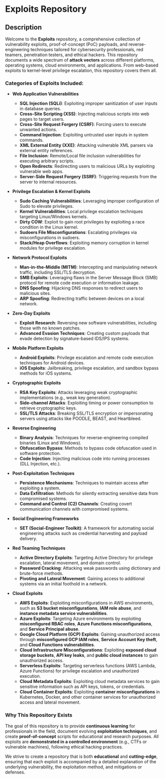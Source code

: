 # Exploits Repository

## Description

Welcome to the **Exploits** repository, a comprehensive collection of vulnerability exploits, proof-of-concept (PoC) payloads, and reverse-engineering techniques tailored for cybersecurity professionals, red teamers, penetration testers, and ethical hackers. This repository documents a wide spectrum of **attack vectors** across different platforms, operating systems, cloud environments, and applications. From web-based exploits to kernel-level privilege escalation, this repository covers them all.

### Categories of Exploits Included:

- **Web Application Vulnerabilities**  
  - **SQL Injection (SQLi)**: Exploiting improper sanitization of user inputs in database queries.
  - **Cross-Site Scripting (XSS)**: Injecting malicious scripts into web pages to target users.
  - **Cross-Site Request Forgery (CSRF)**: Forcing users to execute unwanted actions.
  - **Command Injection**: Exploiting untrusted user inputs in system commands.
  - **XML External Entity (XXE)**: Attacking vulnerable XML parsers via external entity references.
  - **File Inclusion**: Remote/Local file inclusion vulnerabilities for executing arbitrary scripts.
  - **Open Redirects**: Redirecting users to malicious URLs by exploiting vulnerable web apps.
  - **Server-Side Request Forgery (SSRF)**: Triggering requests from the server to internal resources.

- **Privilege Escalation & Kernel Exploits**  
  - **Sudo Caching Vulnerabilities**: Leveraging improper configuration of Sudo to elevate privileges.
  - **Kernel Vulnerabilities**: Local privilege escalation techniques targeting Linux/Windows kernels.
  - **Dirty COW**: Exploit to gain root privileges by exploiting a race condition in the Linux kernel.
  - **Sudoers File Misconfigurations**: Escalating privileges via misconfigurations in sudoers.
  - **Stack/Heap Overflows**: Exploiting memory corruption in kernel modules for privilege escalation.

- **Network Protocol Exploits**  
  - **Man-in-the-Middle (MITM)**: Intercepting and manipulating network traffic, including SSL/TLS decryption.
  - **SMB Exploits**: Leveraging flaws in the Server Message Block (SMB) protocol for remote code execution or information leakage.
  - **DNS Spoofing**: Hijacking DNS responses to redirect users to malicious sites.
  - **ARP Spoofing**: Redirecting traffic between devices on a local network.

- **Zero-Day Exploits**  
  - **Exploit Research**: Reversing new software vulnerabilities, including those with no known patches.
  - **Advanced Evasion Techniques**: Creating custom payloads that evade detection by signature-based IDS/IPS systems.

- **Mobile Platform Exploits**  
  - **Android Exploits**: Privilege escalation and remote code execution techniques for Android devices.
  - **iOS Exploits**: Jailbreaking, privilege escalation, and sandbox bypass methods for iOS systems.

- **Cryptographic Exploits**  
  - **RSA Key Exploits**: Attacks leveraging weak cryptographic implementations (e.g., weak key generation).
  - **Side-channel Attacks**: Exploiting timing or power consumption to retrieve cryptographic keys.
  - **SSL/TLS Attacks**: Breaking SSL/TLS encryption or impersonating servers using attacks like POODLE, BEAST, and Heartbleed.

- **Reverse Engineering**  
  - **Binary Analysis**: Techniques for reverse-engineering compiled binaries (Linux and Windows).
  - **Obfuscation Bypass**: Methods to bypass code obfuscation used in software protection.
  - **Code Injection**: Injecting malicious code into running processes (DLL Injection, etc.).

- **Post-Exploitation Techniques**  
  - **Persistence Mechanisms**: Techniques to maintain access after exploiting a system.
  - **Data Exfiltration**: Methods for silently extracting sensitive data from compromised systems.
  - **Command and Control (C2) Channels**: Creating covert communication channels with compromised systems.

- **Social Engineering Frameworks**  
  - **SET (Social-Engineer Toolkit)**: A framework for automating social engineering attacks such as credential harvesting and payload delivery.

- **Red Teaming Techniques**  
  - **Active Directory Exploits**: Targeting Active Directory for privilege escalation, lateral movement, and domain control.
  - **Password Cracking**: Attacking weak passwords using dictionary and brute-force methods.
  - **Pivoting and Lateral Movement**: Gaining access to additional systems via an initial foothold in a network.

- **Cloud Exploits**  
  - **AWS Exploits**: Exploiting misconfigurations in AWS environments, such as **S3 bucket misconfigurations**, **IAM role abuse**, and **instance metadata service vulnerabilities**.
  - **Azure Exploits**: Targeting Azure environments by exploiting **misconfigured RBAC roles**, **Azure Functions misconfigurations**, and **Service Principal abuse**.
  - **Google Cloud Platform (GCP) Exploits**: Gaining unauthorized access through **misconfigured GCP IAM roles**, **Service Account Key theft**, and **Cloud Functions vulnerabilities**.
  - **Cloud Infrastructure Misconfigurations**: Exploiting **exposed cloud storage buckets**, **API key leaks**, and **public cloud instances** to gain unauthorized access.
  - **Serverless Exploits**: Targeting serverless functions (AWS Lambda, Azure Functions) for privilege escalation and unauthorized execution.
  - **Cloud Metadata Exploits**: Exploiting cloud metadata services to gain sensitive information such as API keys, tokens, or credentials.
  - **Cloud Container Exploits**: Exploiting **container misconfigurations** in Kubernetes, Docker, and other container services for unauthorized access and lateral movement.

### **Why This Repository Exists**  
The goal of this repository is to provide **continuous learning** for professionals in the field, document evolving **exploitation techniques**, and create **proof-of-concept** scripts for educational and research purposes. All exploits are **demonstrated in a controlled environment** (e.g., CTFs or vulnerable machines), following ethical hacking practices.

We strive to create a repository that is both **educational** and **cutting-edge**, ensuring that each exploit is accompanied by a detailed explanation of the underlying vulnerability, the exploitation method, and mitigations or defenses.
